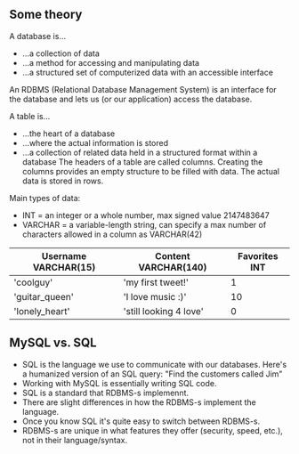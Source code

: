## Some theory

A database is... 
  * ...a collection of data
  * ...a method for accessing and manipulating data
  * ...a structured set of computerized data with an accessible interface
  
An RDBMS (Relational Database Management System) is an interface for the database and lets us (or our application) access the database.

A table is...
  * ...the heart of a database
  * ...where the actual information is stored
  * ...a collection of related data held in a structured format within a database
The headers of a table are called columns. Creating the columns provides an empty structure to be filled with data. 
The actual data is stored in rows.

Main types of data:
* INT = an integer or a whole number, max signed value 2147483647
* VARCHAR = a variable-length string, can specify a max number of characters allowed in a column as VARCHAR(42)

|Username  VARCHAR(15)|Content VARCHAR(140)  |Favorites INT|
|---------------------|----------------------|-------------|
|'coolguy'            |'my first tweet!'     |1            |
|'guitar_queen'       |'I love music :)'     |10           |
|'lonely_heart'       |'still looking 4 love'|0            |


## MySQL vs. SQL

* SQL is the language we use to communicate with our databases. Here's a humanized version of an SQL query: "Find the customers called Jim"
* Working with MySQL is essentially writing SQL code.
* SQL is a standard that RDBMS-s implemennt. 
* There are slight differences in how the RDBMS-s implement the language.
* Once you know SQL it's quite easy to switch between RDBMS-s.
* RDBMS-s are unique in what features they offer (security, speed, etc.), not in their language/syntax.
